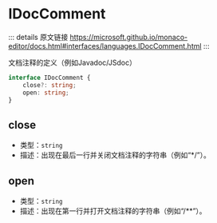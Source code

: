 # IDocComment
        
::: details 原文链接
https://microsoft.github.io/monaco-editor/docs.html#interfaces/languages.IDocComment.html
:::

文档注释的定义（例如Javadoc/JSdoc）

```ts
interface IDocComment {
    close?: string;
    open: string;
}
```
## close
- 类型：`string`
- 描述：出现在最后一行并关闭文档注释的字符串（例如“*/”）。
## open
- 类型：`string`
- 描述：出现在第一行并打开文档注释的字符串（例如“/**”）。